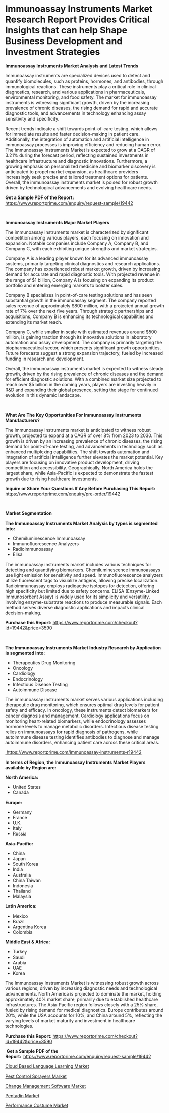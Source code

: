 <p><h1>Immunoassay Instruments Market Research Report Provides Critical Insights that can help Shape Business Development and Investment Strategies</h1></p><p><strong>Immunoassay Instruments Market Analysis and Latest Trends</strong></p>
<p><p>Immunoassay instruments are specialized devices used to detect and quantify biomolecules, such as proteins, hormones, and antibodies, through immunological reactions. These instruments play a critical role in clinical diagnostics, research, and various applications in pharmaceuticals, environmental monitoring, and food safety. The market for immunoassay instruments is witnessing significant growth, driven by the increasing prevalence of chronic diseases, the rising demand for rapid and accurate diagnostic tools, and advancements in technology enhancing assay sensitivity and specificity.</p><p>Recent trends indicate a shift towards point-of-care testing, which allows for immediate results and faster decision-making in patient care. Additionally, the integration of automation and artificial intelligence in immunoassay processes is improving efficiency and reducing human error. The Immunoassay Instruments Market is expected to grow at a CAGR of 3.21% during the forecast period, reflecting sustained investments in healthcare infrastructure and diagnostic innovations. Furthermore, a growing emphasis on personalized medicine and biomarker discovery is anticipated to propel market expansion, as healthcare providers increasingly seek precise and tailored treatment options for patients. Overall, the immunoassay instruments market is poised for robust growth driven by technological advancements and evolving healthcare needs.</p></p>
<p><strong>Get a Sample PDF of the Report:&nbsp;</strong> <a href="https://www.reportprime.com/enquiry/request-sample/19442?utm_campaign=101&utm_medium=2&utm_source=Github&utm_content=ia&utm_term=23112024&utm_id=immunoassay-instruments">https://www.reportprime.com/enquiry/request-sample/19442</a></p>
<p>&nbsp;</p>
<p><strong>Immunoassay Instruments Major Market Players</strong></p>
<p><p>The immunoassay instruments market is characterized by significant competition among various players, each focusing on innovation and expansion. Notable companies include Company A, Company B, and Company C, with each exhibiting unique strengths and market strategies.</p><p>Company A is a leading player known for its advanced immunoassay systems, primarily targeting clinical diagnostics and research applications. The company has experienced robust market growth, driven by increasing demand for accurate and rapid diagnostic tools. With projected revenue in the range of $1 billion, Company A is focusing on expanding its product portfolio and entering emerging markets to bolster sales.</p><p>Company B specializes in point-of-care testing solutions and has seen substantial growth in the immunoassay segment. The company reported sales revenue of approximately $800 million, with a projected annual growth rate of 7% over the next five years. Through strategic partnerships and acquisitions, Company B is enhancing its technological capabilities and extending its market reach.</p><p>Company C, while smaller in scale with estimated revenues around $500 million, is gaining traction through its innovative solutions in laboratory automation and assay development. The company is primarily targeting the biopharmaceutical sector, which presents significant growth opportunities. Future forecasts suggest a strong expansion trajectory, fueled by increased funding in research and development.</p><p>Overall, the immunoassay instruments market is expected to witness steady growth, driven by the rising prevalence of chronic diseases and the demand for efficient diagnostic solutions. With a combined market size projected to reach over $5 billion in the coming years, players are investing heavily in R&D and expanding their global presence, setting the stage for continued evolution in this dynamic landscape.</p></p>
<p>&nbsp;</p>
<p><strong>What Are The Key Opportunities For Immunoassay Instruments Manufacturers?</strong></p>
<p><p>The immunoassay instruments market is anticipated to witness robust growth, projected to expand at a CAGR of over 8% from 2023 to 2030. This growth is driven by an increasing prevalence of chronic diseases, the rising demand for point-of-care testing, and advancements in technology such as enhanced multiplexing capabilities. The shift towards automation and integration of artificial intelligence further elevates the market potential. Key players are focusing on innovative product development, driving competition and accessibility. Geographically, North America holds the largest share, while Asia-Pacific is expected to demonstrate the fastest growth due to rising healthcare investments.</p></p>
<p><strong>Inquire or Share Your Questions If Any Before Purchasing This Report:</strong> <a href="https://www.reportprime.com/enquiry/pre-order/19442?utm_campaign=101&utm_medium=2&utm_source=Github&utm_content=ia&utm_term=23112024&utm_id=immunoassay-instruments">https://www.reportprime.com/enquiry/pre-order/19442</a></p>
<p>&nbsp;</p>
<p><strong>Market Segmentation</strong></p>
<p><strong>The Immunoassay Instruments Market Analysis by types is segmented into:</strong></p>
<p><ul><li>Chemiluminescence Immunoassay</li><li>Immunofluorescence Analyzers</li><li>Radioimmunoassay</li><li>Elisa</li></ul></p>
<p><p>The immunoassay instruments market includes various techniques for detecting and quantifying biomarkers. Chemiluminescence immunoassays use light emission for sensitivity and speed. Immunofluorescence analyzers utilize fluorescent tags to visualize antigens, allowing precise localization. Radioimmunoassay employs radioactive isotopes for detection, offering high specificity but limited due to safety concerns. ELISA (Enzyme-Linked Immunosorbent Assay) is widely used for its simplicity and versatility, involving enzyme-substrate reactions to produce measurable signals. Each method serves diverse diagnostic applications and impacts clinical decision-making.</p></p>
<p><strong>Purchase this Report:&nbsp;</strong><a href="https://www.reportprime.com/checkout?id=19442&price=3590&utm_campaign=101&utm_medium=2&utm_source=Github&utm_content=ia&utm_term=23112024&utm_id=immunoassay-instruments">https://www.reportprime.com/checkout?id=19442&price=3590</a></p>
<p>&nbsp;</p>
<p><strong>The Immunoassay Instruments Market Industry Research by Application is segmented into:</strong></p>
<p><ul><li>Therapeutics Drug Monitoring</li><li>Oncology</li><li>Cardiology</li><li>Endocrinology</li><li>Infectious Disease Testing</li><li>Autoimmune Disease</li></ul></p>
<p><p>The immunoassay instruments market serves various applications including therapeutic drug monitoring, which ensures optimal drug levels for patient safety and efficacy. In oncology, these instruments detect biomarkers for cancer diagnosis and management. Cardiology applications focus on monitoring heart-related biomarkers, while endocrinology assesses hormone levels to manage metabolic disorders. Infectious disease testing relies on immunoassays for rapid diagnosis of pathogens, while autoimmune disease testing identifies antibodies to diagnose and manage autoimmune disorders, enhancing patient care across these critical areas.</p></p>
<p><a href="https://www.reportprime.com/immunoassay-instruments-r19442?utm_campaign=101&utm_medium=2&utm_source=Github&utm_content=ia&utm_term=23112024&utm_id=immunoassay-instruments">&nbsp;https://www.reportprime.com/immunoassay-instruments-r19442</a></p>
<p><strong>In terms of Region, the Immunoassay Instruments Market Players available by Region are:</strong></p>
<p>
    <p> <strong> North America: </strong>
        <ul>
            <li>United States</li>
            <li>Canada</li>
        </ul>
        </p> 
    <p> <strong> Europe: </strong>
        <ul>
            <li>Germany</li>
            <li>France</li>
            <li>U.K.</li>
            <li>Italy</li>
            <li>Russia</li>
        </ul>
        </p> 
    <p> <strong> Asia-Pacific: </strong>
        <ul>
            <li>China</li>
            <li>Japan</li>
            <li>South Korea</li>
            <li>India</li>
            <li>Australia</li>
            <li>China Taiwan</li>
            <li>Indonesia</li>
            <li>Thailand</li>
            <li>Malaysia</li>
        </ul>
        </p> 
    <p> <strong> Latin America: </strong>
        <ul>
            <li>Mexico</li>
            <li>Brazil</li>
            <li>Argentina Korea</li>
            <li>Colombia</li>
        </ul>
        </p> 
    <p> <strong> Middle East & Africa: </strong>
        <ul>
            <li>Turkey</li>
            <li>Saudi</li>
            <li>Arabia</li>
            <li>UAE</li>
            <li>Korea</li>
        </ul>
    </p>
    </p>
<p><p>The Immunoassay Instruments Market is witnessing robust growth across various regions, driven by increasing diagnostic needs and technological advancements. North America is projected to dominate the market, holding approximately 40% market share, primarily due to established healthcare infrastructures. The Asia-Pacific region follows closely with a 25% share, fueled by rising demand for medical diagnostics. Europe contributes around 20%, while the USA accounts for 10%, and China around 5%, reflecting the varying levels of market maturity and investment in healthcare technologies.</p></p>
<p><strong>Purchase this Report: </strong><a href="https://www.reportprime.com/checkout?id=19442&price=3590&utm_campaign=101&utm_medium=2&utm_source=Github&utm_content=ia&utm_term=23112024&utm_id=immunoassay-instruments">https://www.reportprime.com/checkout?id=19442&price=3590</a></p>
<p>&nbsp;<strong>Get a Sample PDF of the Report:&nbsp;&nbsp;</strong><a href="https://www.reportprime.com/enquiry/request-sample/19442?utm_campaign=101&utm_medium=2&utm_source=Github&utm_content=ia&utm_term=23112024&utm_id=immunoassay-instruments">https://www.reportprime.com/enquiry/request-sample/19442</a></p>
<p><strong></strong></p>
<p><p><a href="https://issuu.com/reportprime-2/docs/cloud-based-language-learning-marke_9474febef2c291?utm_campaign=101&utm_medium=2&utm_source=Github&utm_content=ia&utm_term=23112024&utm_id=immunoassay-instruments">Cloud Based Language Learning Market</a></p><p><a href="https://www.linkedin.com/pulse/pest-control-sprayers-market-forecast-global-trends-analysis-usqjc?utm_campaign=101&utm_medium=2&utm_source=Github&utm_content=ia&utm_term=23112024&utm_id=immunoassay-instruments">Pest Control Sprayers Market</a></p><p><a href="https://issuu.com/reportprime-2/docs/change-management-software-market-s_aefe46c6cb65f9?utm_campaign=101&utm_medium=2&utm_source=Github&utm_content=ia&utm_term=23112024&utm_id=immunoassay-instruments">Change Management Software Market</a></p><p><a href="https://www.linkedin.com/pulse/pentadin-market-competitive-landscape-key-trends-forecasted-ttgyc?utm_campaign=101&utm_medium=2&utm_source=Github&utm_content=ia&utm_term=23112024&utm_id=immunoassay-instruments">Pentadin Market</a></p><p><a href="https://www.linkedin.com/pulse/performance-costume-market-forecast-2024-2031-expected-expand-x8fyc?utm_campaign=101&utm_medium=2&utm_source=Github&utm_content=ia&utm_term=23112024&utm_id=immunoassay-instruments">Performance Costume Market</a></p></p>